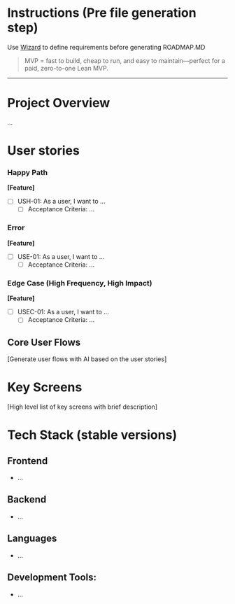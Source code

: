 # Instructions (Pre file generation step)
Use [Wizard](https://gist.github.com/iamhenry/34960c7c06880510ca975f94f0497823) to define requirements before generating ROADMAP.MD

> MVP = fast to build, cheap to run, and easy to maintain—perfect for a paid, zero-to-one Lean MVP.

---

# Project Overview
...

# User stories

### Happy Path
**[Feature]**
- [ ] USH-01: As a user, I want to ...
  - [ ] Acceptance Criteria: ...

### Error
**[Feature]**
- [ ] USE-01: As a user, I want to ...
  - [ ] Acceptance Criteria: ...

### Edge Case (High Frequency, High Impact)
**[Feature]**
- [ ] USEC-01: As a user, I want to ...
  - [ ] Acceptance Criteria: ...

## Core User Flows
[Generate user flows with AI based on the user stories]

# Key Screens
[High level list of key screens with brief description]

# Tech Stack (stable versions)
## Frontend
- ...

## Backend
- ...

## Languages
- ...

## Development Tools:
- ...

